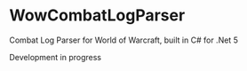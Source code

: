 # WowCombatLogParser
Combat Log Parser for World of Warcraft, built in C# for .Net 5

Development in progress
